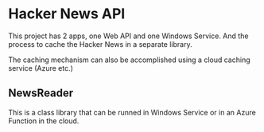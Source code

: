 # Hacker News API

This project has 2 apps, one Web API and one Windows Service. And the process to cache the Hacker News in a separate library.

The caching mechanism can also be accomplished using a cloud caching service (Azure etc.)

## NewsReader

This is a class library that can be runned in Windows Service or in an Azure Function in the cloud.

